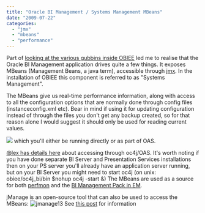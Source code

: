 ```yaml
---
title: "Oracle BI Management / Systems Management MBeans"
date: "2009-07-22"
categories: 
  - "jmx"
  - "mbeans"
  - "performance"
---
```


Part of [looking at the various gubbins inside OBIEE](/2009/07/21/obiee-admin-tools-amp-hacks/) led me to realise that the Oracle BI Management application drives quite a few things. It exposes MBeans (Management Beans, a java term), accessible through [jmx](http://en.wikipedia.org/wiki/JMX). In the installation of OBIEE this component is referred to as "Systems Management".

The MBeans give us real-time performance information, along with access to all the configuration options that are normally done through config files (instanceconfig.xml etc). Bear in mind if using it for updating configuration instead of through the files you don't get any backup created, so for that reason alone I would suggest it should only be used for reading current values.

![](/images/rnm1978/Oracle+Enterprise+Manager+%28oc4jadmin%29+-+Application+MBeans_1248266844104.png) which you'll either be running directly or as part of OAS.

[@lex has details here](http://blogs.oracle.com/siebelessentials/2008/11/oracle_bi_ee_and_mbeans.html) about accessing through oc4j/OAS. It's worth noting if you have done separate BI Server and Presentation Services installations then on your PS server you'll already have an application server running, but on your BI Server you might need to start oc4j (on unix: obiee/oc4j\_bi/bin $nohup oc4j -start &) [](http://2.bp.blogspot.com/_RCx_EVJpczQ/SmcKwgveQuI/AAAAAAAAGbM/GI0wJmYDCzA/s1600/Oracle+Enterprise+Manager+%28oc4jadmin%29+-+Application+MBeans_1248266844104.png)[](http://2.bp.blogspot.com/_RCx_EVJpczQ/SmcKwgveQuI/AAAAAAAAGbM/GI0wJmYDCzA/s1600/Oracle+Enterprise+Manager+%28oc4jadmin%29+-+Application+MBeans_1248266844104.png)The MBeans are used as a source for both [perfmon](http://obiee101.blogspot.com/2009/07/obiee-perfmon-performance-monitor.html) and the [BI Management Pack in EM](http://www.oracle.com/technology/pub/articles/rittman-oem-bipack.html).[](http://2.bp.blogspot.com/_RCx_EVJpczQ/SmcKwgveQuI/AAAAAAAAGbM/GI0wJmYDCzA/s1600/Oracle+Enterprise+Manager+%28oc4jadmin%29+-+Application+MBeans_1248266844104.png)

jManage is an open-source tool that can also be used to access the MBeans: ![jmanage13](/images/rnm1978/jmanage13.png "jmanage13") See [this post](/2009/07/29/obiee-performance-monitoring-and-alerting-with-jmanage/) for information
